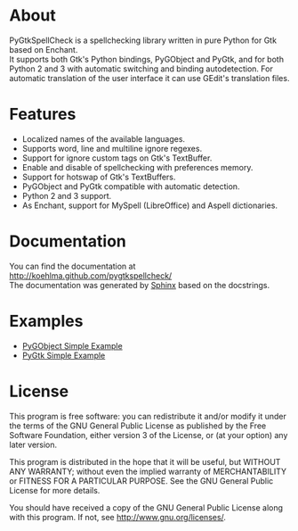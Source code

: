 About
=====
PyGtkSpellCheck is a spellchecking library written in pure Python for Gtk based 
on Enchant.  
It supports both Gtk's Python bindings, PyGObject and PyGtk, and for both Python 
2 and 3 with automatic switching and binding autodetection. For automatic 
translation of the user interface it can use GEdit's translation files.

Features
========
* Localized names of the available languages.
* Supports word, line and multiline ignore regexes.
* Support for ignore custom tags on Gtk's TextBuffer.
* Enable and disable of spellchecking with preferences memory.
* Support for hotswap of Gtk's TextBuffers.
* PyGObject and PyGtk compatible with automatic detection.
* Python 2 and 3 support.
* As Enchant, support for MySpell (LibreOffice) and Aspell dictionaries.

Documentation
=============
You can find the documentation at http://koehlma.github.com/pygtkspellcheck/  
The documentation was generated by [Sphinx](http://sphinx.pocoo.org/) based on the 
docstrings.

Examples
========
* [PyGObject Simple Example](https://github.com/carlos-jenkins/pygtkspellcheck/blob/master/examples/simple_pygobject.py)
* [PyGtk Simple Example](https://github.com/carlos-jenkins/pygtkspellcheck/blob/master/examples/simple_pygtk.py)

License 
=======
This program is free software: you can redistribute it and/or modify
it under the terms of the GNU General Public License as published by
the Free Software Foundation, either version 3 of the License, or
(at your option) any later version.

This program is distributed in the hope that it will be useful,
but WITHOUT ANY WARRANTY; without even the implied warranty of
MERCHANTABILITY or FITNESS FOR A PARTICULAR PURPOSE.  See the
GNU General Public License for more details.

You should have received a copy of the GNU General Public License
along with this program.  If not, see <http://www.gnu.org/licenses/>.
